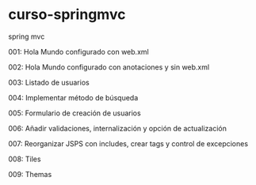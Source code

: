 # curso-springmvc
spring mvc

001: Hola Mundo configurado con web.xml

002: Hola Mundo configurado con anotaciones y sin web.xml

003: Listado de usuarios

004: Implementar método de búsqueda

005: Formulario de creación de usuarios

006: Añadir validaciones, internalización y opción de actualización

007: Reorganizar JSPS con includes, crear tags y control de excepciones

008: Tiles

009: Themas


